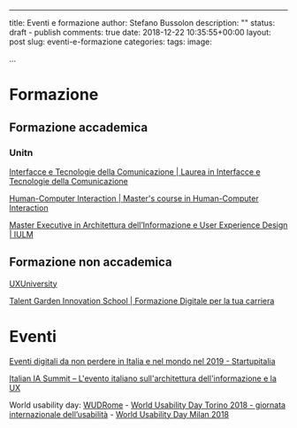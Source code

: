 
---
title: Eventi e formazione
author: Stefano Bussolon
description: ""
status: draft - publish
comments: true
date: 2018-12-22 10:35:55+00:00
layout: post
slug: eventi-e-formazione
categories: 
tags: 
image: 

...

# Formazione

## Formazione accademica

### Unitn

[Interfacce e Tecnologie della Comunicazione | Laurea in Interfacce e Tecnologie della Comunicazione](https://offertaformativa.unitn.it/it/l/interfacce-e-tecnologie-della-comunicazione)

[Human-Computer Interaction | Master's course in Human-Computer Interaction](https://offertaformativa.unitn.it/en/lm/human-computer-interaction)

[Master Executive in Architettura dell’Informazione e User Experience Design | IULM](https://www.iulm.it/wps/wcm/connect/masterit/master-user-experience-design/home/home)


## Formazione non accademica

[UXUniversity](https://www.uxuniversity.it/1/benvenuto)

[Talent Garden Innovation School | Formazione Digitale per la tua carriera](https://talentgarden.org/it/innovation-school/)


# Eventi


[Eventi digitali da non perdere in Italia e nel mondo nel 2019 - Startupitalia](https://startupitalia.eu/102264-20181221-eventi-digitali-non-perdere-italia-nel-mondo-nel-2019)

[Italian IA Summit – L'evento italiano sull'architettura dell'informazione e la UX](https://iasummit.architecta.it/)

World usability day: [WUDRome](https://www.wudrome.it/) - [World Usability Day Torino 2018 - giornata internazionale dell’usabilità](https://wudto2018.di.unito.it/) - [World Usability Day Milan 2018](http://wudmilan.com/)



